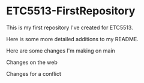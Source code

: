 # ETC5513-FirstRepository

This is my first repository I've created for ETC5513.

Here is some more detailed additions to my README.

Here are some changes I'm making on main

Changes on the web

Changes for a conflict